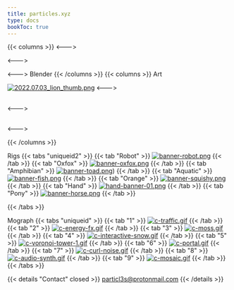 ```yaml
---
title: particles.xyz
type: docs
bookToc: true
---
```

{{< columns >}}
<--->

<--->

<--->
Blender 
{{< /columns >}}
{{< columns >}}
Art

[![2022.07.03_lion_thumb.png](https://i.postimg.cc/Sq2qNxF3/2022.07.03_lion_thumb.png)](lion)
<--->
## 

<--->

## 


<--->


{{< /columns >}}

Rigs
{{< tabs "uniqueid2" >}}
{{< tab "Robot" >}}
[![banner-robot.png](https://i.postimg.cc/yBJyjKQd/banner-robot.png)](/purple_rig/)
{{< /tab >}}
{{< tab "Oxfox" >}}
[![banner-oxfox.png](https://i.postimg.cc/R9jQbYyT/banner-oxfox.png)](/oxfox_rig/)
{{< /tab >}}
{{< tab "Amphibian" >}}
[![banner-toad.png](https://i.postimg.cc/yKpT0xTt/banner-toad.png)](/amphibian_rig/))
{{< /tab >}}
{{< tab "Aquatic" >}}
[![banner-fish.png](https://i.postimg.cc/nFWYxSzp/banner-fish.png)](/aquatic_rig/)
{{< /tab >}}
{{< tab "Orange" >}}
[![banner-squishy.png](https://i.postimg.cc/W2nXB7g1/banner-squishy.png)](/orange_rig/)
{{< /tab >}}
{{< tab "Hand" >}}
[![hand-banner-01.png](https://i.postimg.cc/5byZt3Gs/hand-banner-01.png)](/hand_rig/)
{{< /tab >}}
{{< tab "Pony" >}}
[![banner-horse.png](https://i.postimg.cc/c0wMqmNG/banner-horse.png)](/horse_rig/)
{{< /tab >}}









{{< /tabs >}}

Mograph
{{< tabs "uniqueid" >}}
{{< tab "1" >}}
[![c-traffic.gif](https://i.postimg.cc/MWQJDs65/c-traffic.gif)](traffic)
{{< /tab >}}
{{< tab "2" >}}
[![c-energy-fx.gif](https://i.postimg.cc/6wp9XsdP/c-energy-fx.gif)](energy_fx)
{{< /tab >}}
{{< tab "3" >}}
[![c-moss.gif](https://i.postimg.cc/nFT1BDMp/c-moss.gif)](moss)
{{< /tab >}}
{{< tab "4" >}}
[![c-interactive-snow.gif](https://i.postimg.cc/qkT03dd4/c-interactive-snow.gif)](interactive_snow)
{{< /tab >}}
{{< tab "5" >}}
[![c-voronoi-tower-1.gif](https://i.postimg.cc/L2Bg0prr/c-voronoi-tower-1.gif)](voronoi)
{{< /tab >}}
{{< tab "6" >}}
[![c-portal.gif](https://i.postimg.cc/KFp4LdfP/c-portal.gif)](portal)
{{< /tab >}}
{{< tab "7" >}}
[![c-curl-noise.gif](https://i.postimg.cc/Fm45HdGL/c-curl-noise.gif)](curl_noise)
{{< /tab >}}
{{< tab "8" >}}
[![c-audio-synth.gif](https://i.postimg.cc/qp4s5177/c-audio-synth.gif)](audio_synth)
{{< /tab >}}
{{< tab "9" >}}
[![c-mosaic.gif](https://i.postimg.cc/bYP5TcKy/c-mosaic.gif)](mosaic)
{{< /tab >}}
{{< /tabs >}}




{{< details "Contact" closed >}}
particl3s@protonmail.com
{{< /details >}}

